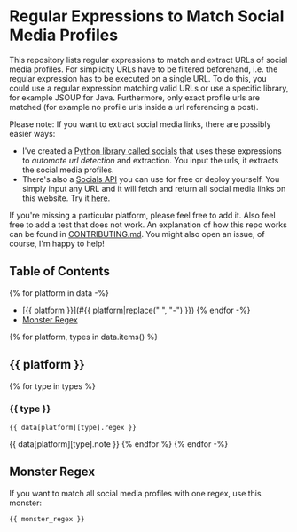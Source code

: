 # Regular Expressions to Match Social Media Profiles
This repository lists regular expressions to match and extract URLs of social media profiles. For simplicity URLs have to be filtered beforehand, i.e. the regular expression has to be executed on a single URL. To do this, you could use a regular expression matching valid URLs or use a specific library, for example JSOUP for Java. Furthermore, only exact profile urls are matched (for example no profile urls inside a url referencing a post).

Please note:
If you want to extract social media links, there are possibly easier ways:

* I've created a [Python library called socials](https://github.com/lorey/socials) that uses these expressions to *automate url detection* and extraction.
You input the urls, it extracts the social media profiles.
* There's also a [Socials API](https://github.com/lorey/socials-api) you can use for free or deploy yourself.
You simply input any URL and it will fetch and return all social media links on this website. Try it [here](http://socials.karllorey.com/try).

If you're missing a particular platform, please feel free to add it.
Also feel free to add a test that does not work.
An explanation of how this repo works can be found in [CONTRIBUTING.md](CONTRIBUTING.md).
You might also open an issue, of course, I'm happy to help!

## Table of Contents
{% for platform in data -%}
- [{{ platform }}](#{{ platform|replace(" ", "-") }})
{% endfor -%}
- [Monster Regex](#monster-regex)


{% for platform, types in data.items() %}
## {{ platform }}
{% for type in types %}
### {{ type }}
```regex
{{ data[platform][type].regex }}
```
{{ data[platform][type].note }}
{% endfor %}
{% endfor -%}

## Monster Regex
If you want to match all social media profiles with one regex, use this monster:

```regex
{{ monster_regex }}

```

